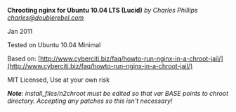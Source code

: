 **Chrooting nginx for Ubuntu 10.04 LTS (Lucid)**
*by Charles Phillips <charles@doublerebel.com>*

Jan 2011

Tested on Ubuntu 10.04 Minimal

Based on:
[http://www.cyberciti.biz/faq/howto-run-nginx-in-a-chroot-jail/](http://www.cyberciti.biz/faq/howto-run-nginx-in-a-chroot-jail/)


MIT Licensed, Use at your own risk

***Note**: install\_files/n2chroot must be edited so that var BASE points to
chroot directory.  Accepting any patches so this isn't necessary!*
